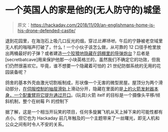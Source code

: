 # 一个英国人的家是他的(无人防守的)城堡

> 原文：<https://hackaday.com/2018/11/09/an-englishmans-home-is-his-drone-defended-castle/>

退到花园里，在海泡石上吸几口反光的烟，穿过*比赛场地*，午后的宁静被老空域里无人机的嗡嗡声打破了，什么！一个小伙子该怎么做，从可靠的 12 口径手枪里放出两桶最好的子弹？或者建造[一个狡猾地隐藏在鸽棚里的导弹炮台](https://www.secretbatcave.co.uk/projects/dovecote-drone-defence/)？后者是[secretbatcave]用来保护他那一小块英格兰的，虽然我们不确定它的功效，但我们仍然很喜欢它。毕竟，谁不想要一个隐藏着可怕的 21 世纪防御系统的无用的花园装备呢？

鸽舍的基本外壳由激光切割板制成，形状像一个无害的微型房屋。屋顶分为两个滑动部分，[在伺服控制的抽屉滑轨](https://www.secretbatcave.co.uk/projects/dovecote-drone-defence/build-sliding-roof/)上滑动分开，隐藏在里面的是[上的火箭发射器本身，一个配重臂将它提升通过开口](https://www.secretbatcave.co.uk/projects/dovecote-drone-defence/build-rocket-carraige/)。(玩具)火箭 itelf 的目标是一个摄像头平移/倾斜机制，整个在树莓 Pi 的控制下

据了解，这是一个相当开玩笑的项目，任何多旋翼飞机从天上掉下来的可能性都有点小。但它也为 Hackaday 前几年触及的一个主题带来了一丝曙光，即无人机和公众之间有时令人不安的关系。